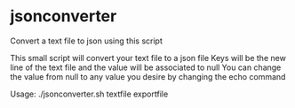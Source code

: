 # jsonconverter
Convert a text file to json using this script

This small script will convert your text file to a json file 
Keys will be the new line of the text file and the value will be associated to null
You can change the value from null to any value you desire by changing the echo command

Usage:
./jsonconverter.sh textfile exportfile
